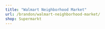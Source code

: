 ```yaml
---
title: "Walmart Neighborhood Market"
url: /brandon/walmart-neighborhood-market/
shop: Supermarkt
---
```

